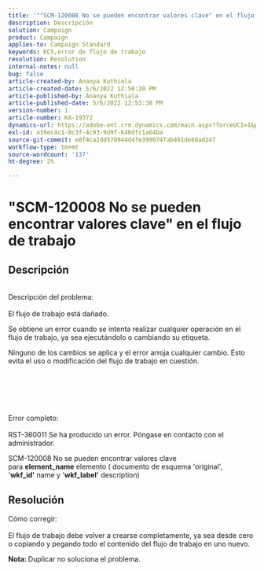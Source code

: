 ```yaml
---
title: '""SCM-120008 No se pueden encontrar valores clave" en el flujo de trabajo"'
description: Descripción
solution: Campaign
product: Campaign
applies-to: Campaign Standard
keywords: KCS,error de flujo de trabajo
resolution: Resolution
internal-notes: null
bug: false
article-created-by: Ananya Kuthiala
article-created-date: 5/6/2022 12:50:20 PM
article-published-by: Ananya Kuthiala
article-published-date: 5/6/2022 12:53:38 PM
version-number: 1
article-number: KA-19372
dynamics-url: https://adobe-ent.crm.dynamics.com/main.aspx?forceUCI=1&pagetype=entityrecord&etn=knowledgearticle&id=3002eb10-3bcd-ec11-a7b5-0022480b639b
exl-id: a19ec4c1-8c3f-4c93-9d9f-646dfc1a64ba
source-git-commit: e8f4ca2dd578944d4fe399074fab461de88ad247
workflow-type: tm+mt
source-wordcount: '137'
ht-degree: 2%

---
```


# &quot;SCM-120008 No se pueden encontrar valores clave&quot; en el flujo de trabajo

## Descripción

<br>Descripción del problema:<br><br>
El flujo de trabajo está dañado.

Se obtiene un error cuando se intenta realizar cualquier operación en el flujo de trabajo, ya sea ejecutándolo o cambiando su etiqueta.

Ninguno de los cambios se aplica y el error arroja cualquier cambio. Esto evita el uso o modificación del flujo de trabajo en cuestión.
<br><br> <br><br>

<br><br>Error completo:<br><br>
RST-360011 Se ha producido un error. Póngase en contacto con el administrador.

SCM-120008 No se pueden encontrar valores clave &#x200B; &#x200B; para <b>element_name</b> elemento ( documento de esquema &#39;original&#39;, &#39;<b>wkf_id&#39;</b> name y &#39;<b>wkf_label&#39;</b> description)


## Resolución

Cómo corregir:<br><br>
El flujo de trabajo debe volver a crearse completamente, ya sea desde cero o copiando y pegando todo el contenido del flujo de trabajo en uno nuevo.

<b>Nota: </b>Duplicar no soluciona el problema.
